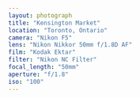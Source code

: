 ```yaml
---
layout: photograph
title: "Kensington Market"
location: "Toronto, Ontario"
camera: "Nikon F5"
lens: "Nikon Nikkor 50mm f/1.8D AF"
film: "Kodak Ektar"
filter: "Nikon NC Filter"
focal_length: "50mm"
aperture: "f/1.8"
iso: "100"
---
```

